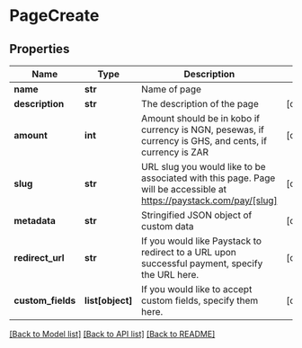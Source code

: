 # PageCreate


## Properties
Name | Type | Description | Notes
------------ | ------------- | ------------- | -------------
**name** | **str** | Name of page | 
**description** | **str** | The description of the page | [optional] 
**amount** | **int** | Amount should be in kobo if currency is NGN, pesewas, if currency is GHS, and cents, if currency is ZAR | [optional] 
**slug** | **str** | URL slug you would like to be associated with this page. Page will be accessible at https://paystack.com/pay/[slug] | [optional] 
**metadata** | **str** | Stringified JSON object of custom data | [optional] 
**redirect_url** | **str** | If you would like Paystack to redirect to a URL upon successful payment, specify the URL here. | [optional] 
**custom_fields** | **list[object]** | If you would like to accept custom fields, specify them here. | [optional] 

[[Back to Model list]](../README.md#documentation-for-models) [[Back to API list]](../README.md#documentation-for-api-endpoints) [[Back to README]](../README.md)


